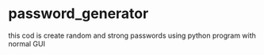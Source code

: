 # password_generator
this cod is create random and strong passwords using python program with normal GUI
